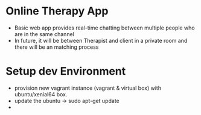 # Online Therapy App
- Basic web app provides real-time chatting between multiple people who are in the same channel
- In future, it will be between Therapist and client in a private room and there will be an matching process

# Setup dev Environment
- provision new vagrant instance (vagrant & virtual box) with ubuntu/xenial64 box.
- update the ubuntu -> sudo apt-get update
-
